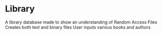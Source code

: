 # Library
A library database made to show an understanding of Random Access Files
Creates both text and binary files 
User inputs various books and authors
